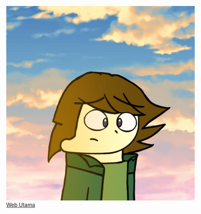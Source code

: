 ![Lemon_Image](./media/icon.jpg)
<a href="https://lemonsync.github.io/WebAbout/main.html" target="_blank">Web Utama</a>
